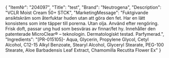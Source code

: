 {
  "ItemNr": "204097",
  "Title": "test",
  "Brand": "Neutrogena",
  "Description": "VCLR Moist Cream 50+ STCK",
  "MarketingMessage": "Fuktgivande ansiktskräm som återfuktar huden utan att göra den fet. Har en lätt konsistens som inte täpper till porerna. Utan olja. Använd efter rengöring. Frisk doft, passar ung hud som besväras av finnar/fet hy. Innehåller den patenterade MicroClear® – teknologin. Dermatologiskt testad. Parfymerad.",
  "Ingredients": "[PR-015105]- Aqua, Glycerin, Propylene Glycol, Cetyl Alcohol, C12-15 Alkyl Benzoate, Stearyl Alcohol, Glyceryl Stearate, PEG-100 Stearate, Aloe Barbadensis Leaf Extract, Chamomilla Recutita Flower Ex"
}